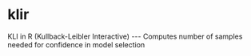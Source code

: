 # klir
KLI in R (Kullback-Leibler Interactive) --- Computes number of samples needed for confidence in model selection

